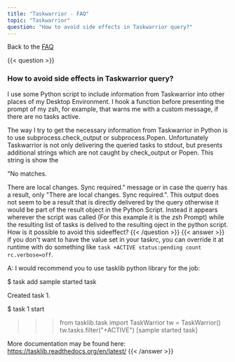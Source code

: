 ```yaml
---
title: "Taskwarrior - FAQ"
topic: "Taskwarrior"
question: "How to avoid side effects in Taskwarrior query?"
---
```


Back to the [FAQ](/support/faq)

{{< question >}}
### How to avoid side effects in Taskwarrior query?
I use some Python script to include information from Taskwarrior into other places of my Desktop Environment. I hook a function before presenting the prompt of my zsh, for example, that warns me with a custom message, if there are no tasks active.

The way I try to get the necessary information from Taskwarrior in Python is to use subprocess.check_output or subprocess.Popen.
Unfortunately Taskwarrior is not only delivering the queried tasks to stdout, but presents additional strings which are not caught by check_output or Popen.
This string is show the

"No matches.
                                                                                                          

There are local changes.
Sync required."
message or in case the querry has a result, only "There are local changes.
Sync required.".
This output does not seem to be a result that is directly delivered by the query otherwise it would be part of  the result object in the Python Script. Instead it appears wherever the script was called (For this example it is the zsh Prompt) while the resulting list of tasks is delived to the resulting oject in the python script.
How is it possible to avoid this sideeffect?
{{< /question >}}
{{< answer >}}
if you don't want to have the value set in your taskrc, you can override it at runtime with do something like `task +ACTIVE status:pending count rc.verbose=off`.

A: I would recommend you to use tasklib python library for the job:

$ task add sample started task

Created task 1.

$ task 1 start

 

>>> from tasklib.task import TaskWarrior
>>> tw = TaskWarrior()
>>> tw.tasks.filter("+ACTIVE")
[sample started task]
 

 More documentation may be found here: https://tasklib.readthedocs.org/en/latest/
 {{< /answer >}}
